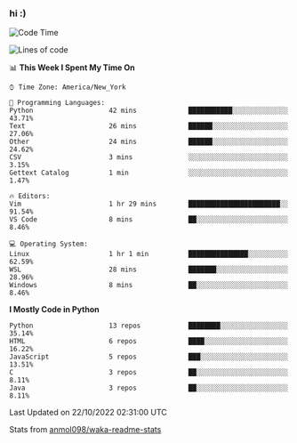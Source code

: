 ### hi :)

<!--START_SECTION:waka-->
![Code Time](http://img.shields.io/badge/Code%20Time-942%20hrs%2014%20mins-blue)

![Lines of code](https://img.shields.io/badge/From%20Hello%20World%20I%27ve%20Written-599%20Thousand%20lines%20of%20code-blue)

📊 **This Week I Spent My Time On** 

```text
⌚︎ Time Zone: America/New_York

💬 Programming Languages: 
Python                   42 mins             ███████████░░░░░░░░░░░░░░   43.71% 
Text                     26 mins             ██████░░░░░░░░░░░░░░░░░░░   27.06% 
Other                    24 mins             ██████░░░░░░░░░░░░░░░░░░░   24.62% 
CSV                      3 mins              ░░░░░░░░░░░░░░░░░░░░░░░░░   3.15% 
Gettext Catalog          1 min               ░░░░░░░░░░░░░░░░░░░░░░░░░   1.47%

🔥 Editors: 
Vim                      1 hr 29 mins        ███████████████████████░░   91.54% 
VS Code                  8 mins              ██░░░░░░░░░░░░░░░░░░░░░░░   8.46%

💻 Operating System: 
Linux                    1 hr 1 min          ███████████████░░░░░░░░░░   62.59% 
WSL                      28 mins             ███████░░░░░░░░░░░░░░░░░░   28.96% 
Windows                  8 mins              ██░░░░░░░░░░░░░░░░░░░░░░░   8.46%

```

**I Mostly Code in Python** 

```text
Python                   13 repos            ████████░░░░░░░░░░░░░░░░░   35.14% 
HTML                     6 repos             ████░░░░░░░░░░░░░░░░░░░░░   16.22% 
JavaScript               5 repos             ███░░░░░░░░░░░░░░░░░░░░░░   13.51% 
C                        3 repos             ██░░░░░░░░░░░░░░░░░░░░░░░   8.11% 
Java                     3 repos             ██░░░░░░░░░░░░░░░░░░░░░░░   8.11%

```



 Last Updated on 22/10/2022 02:31:00 UTC
<!--END_SECTION:waka-->

Stats from [anmol098/waka-readme-stats](https://github.com/anmol098/waka-readme-stats)